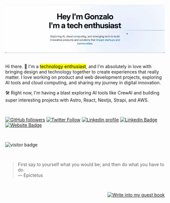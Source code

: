 <div align="center">
<img src="https://github.com/gonzaloalfaro/gonzaloalfaro/blob/main/final1a.webp" alt="eatsleepcode" height="auto" />
</div>
<br/>

Hi there. 👋 I'm a <mark>technology enthusiast</mark>, and I'm absolutely in love with bringing design and technology together to create experiences that really matter. I love working on product and web development projects, exploring AI tools and cloud computing, and sharing my journey in digital innovation.

🛠️ Right now, I'm having a blast exploring AI tools like CrewAI and building super interesting projects with Astro, React, Nextjs, Strapi, and AWS.

<br/>

[![GitHub followers](https://img.shields.io/github/followers/gonzaloalfaro?style=social)](https://www.github.com/gonzaloalfaro)
[![Twitter Follow](https://img.shields.io/twitter/follow/gonzaloalfarof?style=social)](https://www.x.com/gonzaloalfarof)
[![Linkedin profile](https://img.shields.io/badge/LinkedIn:-blue?style=flat&logo=linkedin&labelColor=blue/gonzaloalfaro)](https://www.linkedin.com/in/gonzaloalfarof/)
[![Linkedin Badge](https://img.shields.io/badge/-gonzaloalfarof-blue?style=flat-square&logo=Linkedin&logoColor=white&link=https://www.linkedin.com/in/gonzaloalfarof/)](https://www.linkedin.com/in/gonzaloalfarof/)
[![Website Badge](https://img.shields.io/badge/-Portfolio/blog:%20www.gonzaloalfaro.com-darkblue?style=flat-square&logo=Safari&logoColor=white&link=http://www.gonzaloalfaro.com)](https://www.gonzaloalfaro.com/)

<br/>
<p  align="left"><img src="https://visitor-badge.laobi.icu/badge?page_id=gonzaloalfaro" alt="visitor badge"/></p>
<br/>


> First say to yourself what you would be;
and then do what you have to do. <br/>
> — Epictetus


<div align="right">

<br/>  

[![Write into my guest book](https://img.shields.io/badge/-___%20%F0%9F%96%8B%20Write%20into%20my%20guest%20book-red?style=flat-round)](https://github.com/gonzaloalfaro/gonzaloalfaro/issues/new?template=Guestbook_entry.md&title=Adding+<username>+to+guestbook)
<br/>

